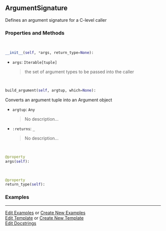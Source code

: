 ## <a id="McUtils.Extensions.SharedLibraryManager.ArgumentSignature">ArgumentSignature</a>
Defines an argument signature for a C-level caller

### Properties and Methods
<a id="McUtils.Extensions.SharedLibraryManager.ArgumentSignature.__init__" class="docs-object-method">&nbsp;</a>
```python
__init__(self, *args, return_type=None): 
```

- `args`: `Iterable[tuple]`
    >the set of argument types to be passed into the caller

<a id="McUtils.Extensions.SharedLibraryManager.ArgumentSignature.build_argument" class="docs-object-method">&nbsp;</a>
```python
build_argument(self, argtup, which=None): 
```
Converts an argument tuple into an Argument object
- `argtup`: `Any`
    >No description...
- `:returns`: `_`
    >No description...

<a id="McUtils.Extensions.SharedLibraryManager.ArgumentSignature.args" class="docs-object-method">&nbsp;</a>
```python
@property
args(self): 
```

<a id="McUtils.Extensions.SharedLibraryManager.ArgumentSignature.return_type" class="docs-object-method">&nbsp;</a>
```python
@property
return_type(self): 
```

### Examples


___

[Edit Examples](https://github.com/McCoyGroup/References/edit/gh-pages/Documentation/examples/McUtils/Extensions/SharedLibraryManager/ArgumentSignature.md) or 
[Create New Examples](https://github.com/McCoyGroup/References/new/gh-pages/?filename=Documentation/examples/McUtils/Extensions/SharedLibraryManager/ArgumentSignature.md) <br/>
[Edit Template](https://github.com/McCoyGroup/References/edit/gh-pages/Documentation/templates/McUtils/Extensions/SharedLibraryManager/ArgumentSignature.md) or 
[Create New Template](https://github.com/McCoyGroup/References/new/gh-pages/?filename=Documentation/templates/McUtils/Extensions/SharedLibraryManager/ArgumentSignature.md) <br/>
[Edit Docstrings](https://github.com/McCoyGroup/McUtils/edit/master/Extensions/SharedLibraryManager.py?message=Update%20Docs)